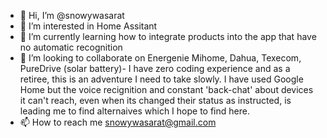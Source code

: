 - 👋 Hi, I’m @snowywasarat
- 👀 I’m interested in Home Assitant
- 🌱 I’m currently learning how to integrate products into the app that have no automatic recognition
- 💞️ I’m looking to collaborate on Energenie Mihome, Dahua, Texecom, PureDrive (solar battery)- I have zero coding experience and as a retiree, this is an adventure I need to take slowly. I have used Google Home but the voice recignition and constant 'back-chat' about devices it can't reach, even when its changed their status as instructed, is leading me to find alternaives which I hope to find here.
- 📫 How to reach me snowywasarat@gmail.com

<!---
snowywasarat/snowywasarat is a ✨ special ✨ repository because its `README.md` (this file) appears on your GitHub profile.
You can click the Preview link to take a look at your changes.
--->
